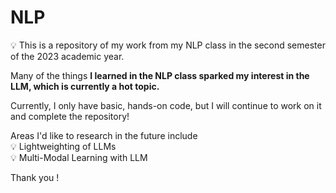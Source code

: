 # NLP
💡 This is a repository of my work from my NLP class in the second semester of the 2023 academic year. 

Many of the things **I learned in the NLP class sparked my interest in the LLM, which is currently a hot topic.**

Currently, I only have basic, hands-on code, but I will continue to work on it and complete the repository! 

Areas I'd like to research in the future include<br>
💡 Lightweighting of LLMs<br>
💡 Multi-Modal Learning with LLM<br>

Thank you !
